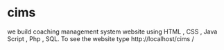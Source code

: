 # cims
we build coaching management system website using HTML ,  CSS , Java Script , Php , SQL. To see the website type http://localhost/cims /
